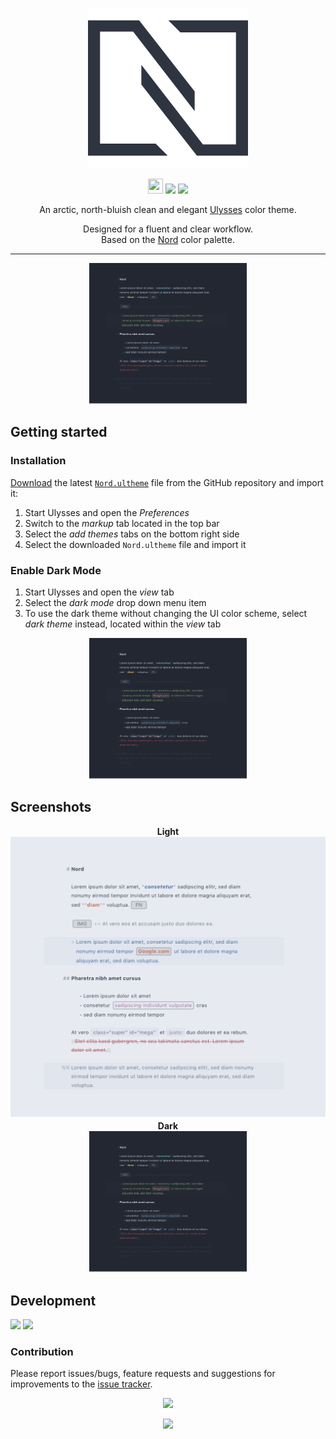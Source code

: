 <p align="center"><img src="src/assets/Nord-logo.svg" /></p>

<p align="center"><img src="https://assets-cdn.github.com/favicon.ico" width=24 height=24/> <a href="https://github.com/RowanFeely/nord-ulysses/releases/latest"><img src="https://img.shields.io/github/release/rowanfeely/nord-ulysses.svg?style=flat-square"/></a> <a href="https://github.com/arcticicestudio/nord/releases/tag/v0.2.0"><img src="https://img.shields.io/badge/Nord-v0.2.0-88C0D0.svg?style=flat-square"/></a></p>

<p align="center">An arctic, north-bluish clean and elegant <a href="https://ulyssesapp.com">Ulysses</a> color theme.</p>

<p align="center">Designed for a fluent and clear workflow.<br>
Based on the <a href="https://github.com/arcticicestudio/nord">Nord</a> color palette.</p>

---

<p align="center"><img src="https://github.com/RowanFeely/nord-ulysses/blob/master/src/assets/screenshot_dark.png?raw=true" style="max-width:50%;"/>

## Getting started
### Installation
[Download](https://github.com/RowanFeely/nord-ulysses/releases/latest) the latest [`Nord.ultheme`](https://github.com/RowanFeely/nord-ulysses/raw/master/src/Nord.ultheme) file from the GitHub repository and import it:
  1. Start Ulysses and open the *Preferences*
  2. Switch to the *markup* tab located in the top bar
  3. Select the *add themes* tabs on the bottom right side
  4. Select the downloaded `Nord.ultheme` file and import it


  ### Enable Dark Mode
  1. Start Ulysses and open the *view* tab
  3. Select the *dark mode* drop down menu item
  4. To use the dark theme without changing the UI color scheme, select *dark theme* instead, located within the *view* tab
<p align="center"><img src="https://github.com/RowanFeely/nord-ulysses/blob/master/src/assets/screenshot_dark.png?raw=true" style="max-width:50%;"/></p>


## Screenshots


<p align="center"><strong>Light</strong><br><img src="https://github.com/RowanFeely/nord-ulysses/blob/master/src/assets/screenshot.png?raw=true" style="max-width:100%"><strong>Dark</strong><br><img src="https://github.com/RowanFeely/nord-ulysses/blob/master/src/assets/screenshot_dark.png?raw=true" style="max-width:50%;"/></p>

## Development
[![](https://img.shields.io/badge/Changelog-0.2.0-81A1C1.svg?style=flat-square)](https://github.com/rowanfeely/nord-ulysses/blob/v0.2.0/CHANGELOG.md) [![](https://img.shields.io/badge/Workflow-gitflow--branching--model-81A1C1.svg?style=flat-square)](http://nvie.com/posts/a-successful-git-branching-model)

### Contribution
Please report issues/bugs, feature requests and suggestions for improvements to the [issue tracker](https://github.com/rowanfeely/nord-ulysses/issues).

<p align="center"><img src="https://cdn.rawgit.com/arcticicestudio/nord/develop/src/assets/banner-footer-mountains.svg" /></p>


<p align="center"><a href="http://www.apache.org/licenses/LICENSE-2.0"><img src="https://img.shields.io/badge/License-Apache_2.0-5E81AC.svg?style=flat-square"/></a>
